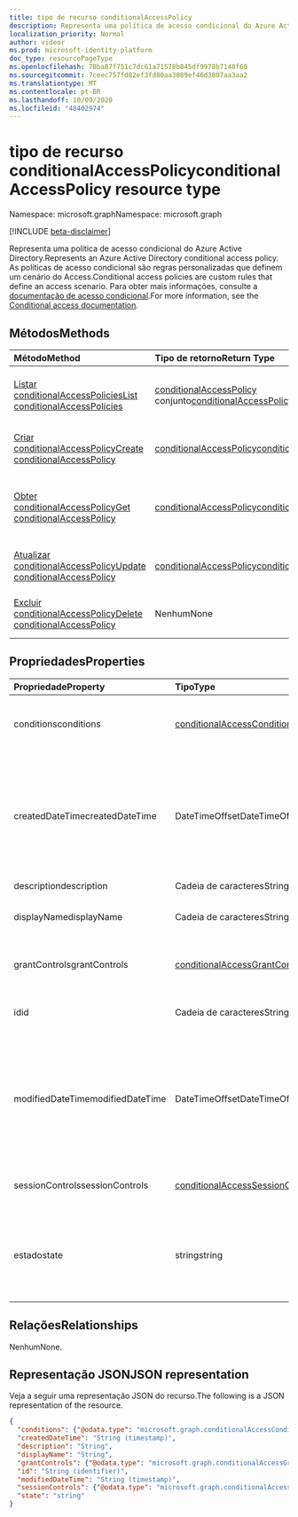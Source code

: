 ```yaml
---
title: tipo de recurso conditionalAccessPolicy
description: Representa uma política de acesso condicional do Azure Active Directory. As políticas de acesso condicional são regras personalizadas que definem um cenário do Access.
localization_priority: Normal
author: videor
ms.prod: microsoft-identity-platform
doc_type: resourcePageType
ms.openlocfilehash: 70ba87f751c7dc61a71578b845df9978b7148f60
ms.sourcegitcommit: 7ceec757fd82ef3fd80aa3089ef46d3807aa3aa2
ms.translationtype: MT
ms.contentlocale: pt-BR
ms.lasthandoff: 10/09/2020
ms.locfileid: "48402974"
---
```

# <a name="conditionalaccesspolicy-resource-type"></a><span data-ttu-id="53d06-104">tipo de recurso conditionalAccessPolicy</span><span class="sxs-lookup"><span data-stu-id="53d06-104">conditionalAccessPolicy resource type</span></span>

<span data-ttu-id="53d06-105">Namespace: microsoft.graph</span><span class="sxs-lookup"><span data-stu-id="53d06-105">Namespace: microsoft.graph</span></span>

[!INCLUDE [beta-disclaimer](../../includes/beta-disclaimer.md)]

<span data-ttu-id="53d06-106">Representa uma política de acesso condicional do Azure Active Directory.</span><span class="sxs-lookup"><span data-stu-id="53d06-106">Represents an Azure Active Directory conditional access policy.</span></span> <span data-ttu-id="53d06-107">As políticas de acesso condicional são regras personalizadas que definem um cenário do Access.</span><span class="sxs-lookup"><span data-stu-id="53d06-107">Conditional access policies are custom rules that define an access scenario.</span></span> <span data-ttu-id="53d06-108">Para obter mais informações, consulte a [documentação de acesso condicional](/azure/active-directory/conditional-access/).</span><span class="sxs-lookup"><span data-stu-id="53d06-108">For more information, see the [Conditional access documentation](/azure/active-directory/conditional-access/).</span></span>

## <a name="methods"></a><span data-ttu-id="53d06-109">Métodos</span><span class="sxs-lookup"><span data-stu-id="53d06-109">Methods</span></span>

| <span data-ttu-id="53d06-110">Método</span><span class="sxs-lookup"><span data-stu-id="53d06-110">Method</span></span>       | <span data-ttu-id="53d06-111">Tipo de retorno</span><span class="sxs-lookup"><span data-stu-id="53d06-111">Return Type</span></span> | <span data-ttu-id="53d06-112">Descrição</span><span class="sxs-lookup"><span data-stu-id="53d06-112">Description</span></span> |
|:-------------|:------------|:------------|
| [<span data-ttu-id="53d06-113">Listar conditionalAccessPolicies</span><span class="sxs-lookup"><span data-stu-id="53d06-113">List conditionalAccessPolicies</span></span>](../api/conditionalaccessroot-list-policies.md) | <span data-ttu-id="53d06-114">[conditionalAccessPolicy](conditionalaccesspolicy.md) conjunto</span><span class="sxs-lookup"><span data-stu-id="53d06-114">[conditionalAccessPolicy](conditionalaccesspolicy.md) collection</span></span> | <span data-ttu-id="53d06-115">Obter todos os objetos conditionalAccessPolicies na organização.</span><span class="sxs-lookup"><span data-stu-id="53d06-115">Get all of the conditionalAccessPolicies objects in the organization.</span></span> |
| [<span data-ttu-id="53d06-116">Criar conditionalAccessPolicy</span><span class="sxs-lookup"><span data-stu-id="53d06-116">Create conditionalAccessPolicy</span></span>](../api/conditionalaccessroot-post-policies.md) | [<span data-ttu-id="53d06-117">conditionalAccessPolicy</span><span class="sxs-lookup"><span data-stu-id="53d06-117">conditionalAccessPolicy</span></span>](conditionalaccesspolicy.md) | <span data-ttu-id="53d06-118">Criar um novo objeto conditionalAccessPolicy.</span><span class="sxs-lookup"><span data-stu-id="53d06-118">Create a new conditionalAccessPolicy object.</span></span> |
| [<span data-ttu-id="53d06-119">Obter conditionalAccessPolicy</span><span class="sxs-lookup"><span data-stu-id="53d06-119">Get conditionalAccessPolicy</span></span>](../api/conditionalaccesspolicy-get.md) | [<span data-ttu-id="53d06-120">conditionalAccessPolicy</span><span class="sxs-lookup"><span data-stu-id="53d06-120">conditionalAccessPolicy</span></span>](conditionalaccesspolicy.md) | <span data-ttu-id="53d06-121">Ler propriedades e relações de um objeto conditionalAccessPolicy.</span><span class="sxs-lookup"><span data-stu-id="53d06-121">Read properties and relationships of a conditionalAccessPolicy object.</span></span> |
| [<span data-ttu-id="53d06-122">Atualizar conditionalAccessPolicy</span><span class="sxs-lookup"><span data-stu-id="53d06-122">Update conditionalAccessPolicy</span></span>](../api/conditionalaccesspolicy-update.md) | [<span data-ttu-id="53d06-123">conditionalAccessPolicy</span><span class="sxs-lookup"><span data-stu-id="53d06-123">conditionalAccessPolicy</span></span>](conditionalaccesspolicy.md) | <span data-ttu-id="53d06-124">Atualizar um objeto conditionalAccessPolicy.</span><span class="sxs-lookup"><span data-stu-id="53d06-124">Update a conditionalAccessPolicy object.</span></span> |
| [<span data-ttu-id="53d06-125">Excluir conditionalAccessPolicy</span><span class="sxs-lookup"><span data-stu-id="53d06-125">Delete conditionalAccessPolicy</span></span>](../api/conditionalaccesspolicy-delete.md) | <span data-ttu-id="53d06-126">Nenhum</span><span class="sxs-lookup"><span data-stu-id="53d06-126">None</span></span> | <span data-ttu-id="53d06-127">Excluir um objeto conditionalAccessPolicy.</span><span class="sxs-lookup"><span data-stu-id="53d06-127">Delete a conditionalAccessPolicy object.</span></span> |

## <a name="properties"></a><span data-ttu-id="53d06-128">Propriedades</span><span class="sxs-lookup"><span data-stu-id="53d06-128">Properties</span></span>

| <span data-ttu-id="53d06-129">Propriedade</span><span class="sxs-lookup"><span data-stu-id="53d06-129">Property</span></span>     | <span data-ttu-id="53d06-130">Tipo</span><span class="sxs-lookup"><span data-stu-id="53d06-130">Type</span></span>        | <span data-ttu-id="53d06-131">Descrição</span><span class="sxs-lookup"><span data-stu-id="53d06-131">Description</span></span> |
|:-------------|:------------|:------------|
|<span data-ttu-id="53d06-132">conditions</span><span class="sxs-lookup"><span data-stu-id="53d06-132">conditions</span></span>|[<span data-ttu-id="53d06-133">conditionalAccessConditionSet</span><span class="sxs-lookup"><span data-stu-id="53d06-133">conditionalAccessConditionSet</span></span>](conditionalaccessconditionset.md)| <span data-ttu-id="53d06-134">Especifica as regras que devem ser atendidas para que a política seja aplicada.</span><span class="sxs-lookup"><span data-stu-id="53d06-134">Specifies the rules that must be met for the policy to apply.</span></span> <span data-ttu-id="53d06-135">Obrigatório.</span><span class="sxs-lookup"><span data-stu-id="53d06-135">Required.</span></span> |
|<span data-ttu-id="53d06-136">createdDateTime</span><span class="sxs-lookup"><span data-stu-id="53d06-136">createdDateTime</span></span>|<span data-ttu-id="53d06-137">DateTimeOffset</span><span class="sxs-lookup"><span data-stu-id="53d06-137">DateTimeOffset</span></span>| <span data-ttu-id="53d06-138">O tipo Timestamp representa informações de data e hora usando o formato ISO 8601 e está sempre no horário UTC.</span><span class="sxs-lookup"><span data-stu-id="53d06-138">The Timestamp type represents date and time information using ISO 8601 format and is always in UTC time.</span></span> <span data-ttu-id="53d06-139">Por exemplo, meia-noite em UTC no dia 1º de janeiro de 2014 teria esta aparência: `'2014-01-01T00:00:00Z'`.</span><span class="sxs-lookup"><span data-stu-id="53d06-139">For example, midnight UTC on Jan 1, 2014 would look like this: `'2014-01-01T00:00:00Z'`.</span></span> <span data-ttu-id="53d06-140">ReadOnly.</span><span class="sxs-lookup"><span data-stu-id="53d06-140">Readonly.</span></span> |
|<span data-ttu-id="53d06-141">description</span><span class="sxs-lookup"><span data-stu-id="53d06-141">description</span></span>|<span data-ttu-id="53d06-142">Cadeia de caracteres</span><span class="sxs-lookup"><span data-stu-id="53d06-142">String</span></span>| <span data-ttu-id="53d06-143">Não usado.</span><span class="sxs-lookup"><span data-stu-id="53d06-143">Not used.</span></span> |
|<span data-ttu-id="53d06-144">displayName</span><span class="sxs-lookup"><span data-stu-id="53d06-144">displayName</span></span>|<span data-ttu-id="53d06-145">Cadeia de caracteres</span><span class="sxs-lookup"><span data-stu-id="53d06-145">String</span></span>| <span data-ttu-id="53d06-146">Especifica um nome de exibição para o objeto conditionalAccessPolicy.</span><span class="sxs-lookup"><span data-stu-id="53d06-146">Specifies a display name for the conditionalAccessPolicy object.</span></span> |
|<span data-ttu-id="53d06-147">grantControls</span><span class="sxs-lookup"><span data-stu-id="53d06-147">grantControls</span></span>|[<span data-ttu-id="53d06-148">conditionalAccessGrantControls</span><span class="sxs-lookup"><span data-stu-id="53d06-148">conditionalAccessGrantControls</span></span>](conditionalaccessgrantcontrols.md)| <span data-ttu-id="53d06-149">Especifica os controles de concessão que devem ser atendidos para passar a política.</span><span class="sxs-lookup"><span data-stu-id="53d06-149">Specifies the grant controls that must be fulfilled to pass the policy.</span></span> |
|<span data-ttu-id="53d06-150">id</span><span class="sxs-lookup"><span data-stu-id="53d06-150">id</span></span>|<span data-ttu-id="53d06-151">Cadeia de caracteres</span><span class="sxs-lookup"><span data-stu-id="53d06-151">String</span></span>| <span data-ttu-id="53d06-152">Especifica o identificador de um objeto conditionalAccessPolicy.</span><span class="sxs-lookup"><span data-stu-id="53d06-152">Specifies the identifier of a conditionalAccessPolicy object.</span></span> <span data-ttu-id="53d06-153">Somente leitura.</span><span class="sxs-lookup"><span data-stu-id="53d06-153">Read-only.</span></span>|
|<span data-ttu-id="53d06-154">modifiedDateTime</span><span class="sxs-lookup"><span data-stu-id="53d06-154">modifiedDateTime</span></span>| <span data-ttu-id="53d06-155">DateTimeOffset</span><span class="sxs-lookup"><span data-stu-id="53d06-155">DateTimeOffset</span></span>|<span data-ttu-id="53d06-156">O tipo Timestamp representa informações de data e hora usando o formato ISO 8601 e está sempre no horário UTC.</span><span class="sxs-lookup"><span data-stu-id="53d06-156">The Timestamp type represents date and time information using ISO 8601 format and is always in UTC time.</span></span> <span data-ttu-id="53d06-157">Por exemplo, meia-noite em UTC no dia 1º de janeiro de 2014 teria esta aparência: `'2014-01-01T00:00:00Z'`.</span><span class="sxs-lookup"><span data-stu-id="53d06-157">For example, midnight UTC on Jan 1, 2014 would look like this: `'2014-01-01T00:00:00Z'`.</span></span> <span data-ttu-id="53d06-158">ReadOnly.</span><span class="sxs-lookup"><span data-stu-id="53d06-158">Readonly.</span></span> |
|<span data-ttu-id="53d06-159">sessionControls</span><span class="sxs-lookup"><span data-stu-id="53d06-159">sessionControls</span></span>|[<span data-ttu-id="53d06-160">conditionalAccessSessionControls</span><span class="sxs-lookup"><span data-stu-id="53d06-160">conditionalAccessSessionControls</span></span>](conditionalaccesssessioncontrols.md)| <span data-ttu-id="53d06-161">Especifica os controles de sessão que são aplicados após a entrada.</span><span class="sxs-lookup"><span data-stu-id="53d06-161">Specifies the session controls that are enforced after sign-in.</span></span> |
|<span data-ttu-id="53d06-162">estado</span><span class="sxs-lookup"><span data-stu-id="53d06-162">state</span></span>|<span data-ttu-id="53d06-163">string</span><span class="sxs-lookup"><span data-stu-id="53d06-163">string</span></span>| <span data-ttu-id="53d06-164">Especifica o estado do objeto conditionalAccessPolicy.</span><span class="sxs-lookup"><span data-stu-id="53d06-164">Specifies the state of the conditionalAccessPolicy object.</span></span> <span data-ttu-id="53d06-165">Os valores possíveis são: `enabled`, `disabled`, `enabledForReportingButNotEnforced`.</span><span class="sxs-lookup"><span data-stu-id="53d06-165">Possible values are: `enabled`, `disabled`, `enabledForReportingButNotEnforced`.</span></span> <span data-ttu-id="53d06-166">Obrigatório.</span><span class="sxs-lookup"><span data-stu-id="53d06-166">Required.</span></span> |

## <a name="relationships"></a><span data-ttu-id="53d06-167">Relações</span><span class="sxs-lookup"><span data-stu-id="53d06-167">Relationships</span></span>

<span data-ttu-id="53d06-168">Nenhum</span><span class="sxs-lookup"><span data-stu-id="53d06-168">None.</span></span>

## <a name="json-representation"></a><span data-ttu-id="53d06-169">Representação JSON</span><span class="sxs-lookup"><span data-stu-id="53d06-169">JSON representation</span></span>

<span data-ttu-id="53d06-170">Veja a seguir uma representação JSON do recurso.</span><span class="sxs-lookup"><span data-stu-id="53d06-170">The following is a JSON representation of the resource.</span></span>

<!-- {
  "blockType": "resource",
  "optionalProperties": [
    "displayName",
    "description",
    "sessionControls",
    "grantControls"
  ],
  "@odata.type": "microsoft.graph.conditionalAccessPolicy",
  "baseType": "",
  "keyProperty": "id"
}-->

```json
{
  "conditions": {"@odata.type": "microsoft.graph.conditionalAccessConditionSet"},
  "createdDateTime": "String (timestamp)",
  "description": "String",
  "displayName": "String",
  "grantControls": {"@odata.type": "microsoft.graph.conditionalAccessGrantControls"},
  "id": "String (identifier)",
  "modifiedDateTime": "String (timestamp)",
  "sessionControls": {"@odata.type": "microsoft.graph.conditionalAccessSessionControls"},
  "state": "string"
}
```

<!-- uuid: 16cd6b66-4b1a-43a1-adaf-3a886856ed98
2019-02-04 14:57:30 UTC -->
<!-- {
  "type": "#page.annotation",
  "description": "conditionalAccessPolicy resource",
  "keywords": "",
  "section": "documentation",
  "tocPath": ""
}-->